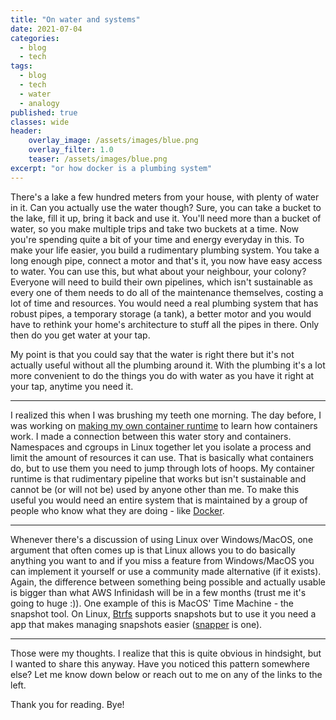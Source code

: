 ```yaml
---
title: "On water and systems"
date: 2021-07-04
categories:
  - blog
  - tech
tags:
  - blog
  - tech
  - water
  - analogy
published: true
classes: wide
header:
    overlay_image: /assets/images/blue.png
    overlay_filter: 1.0
    teaser: /assets/images/blue.png
excerpt: "or how docker is a plumbing system"
---
```


There's a lake a few hundred meters from your house, with plenty of water in it. Can you actually use the water though? Sure, you can take a bucket to the lake, fill it up, bring it back and use it. You'll need more than a bucket of water, so you make multiple trips and take two buckets at a time. Now you're spending quite a bit of your time and energy everyday in this. To make your life easier, you build a rudimentary plumbing system. You take a long enough pipe, connect a motor and that's it, you now have easy access to water. You can use this, but what about your neighbour, your colony? Everyone will need to build their own pipelines, which isn't sustainable as every one of them needs to do all of the maintenance themselves, costing a lot of time and resources. You would need a real plumbing system that has robust pipes, a temporary storage (a tank), a better motor and you would have to rethink your home's architecture to stuff all the pipes in there. Only then do you get water at your tap.

My point is that you could say that the water is right there but it's not actually useful without all the plumbing around it. With the plumbing it's a lot more convenient to do the things you do with water as you have it right at your tap, anytime you need it.


---

I realized this when I was brushing my teeth one morning. The day before, I was working on [making my own container runtime](https://github.com/Samyak2/guntainer) to learn how containers work. I made a connection between this water story and containers.
Namespaces and cgroups in Linux together let you isolate a process and limit the amount of resources it can use. That is basically what containers do, but to use them you need to jump through lots of hoops. My container runtime is that rudimentary pipeline that works but isn't sustainable and cannot be (or will not be) used by anyone other than me. To make this useful you would need an entire system that is maintained by a group of people who know what they are doing - like [Docker](https://www.docker.com/).

---

Whenever there's a discussion of using Linux over Windows/MacOS, one argument that often comes up is that Linux allows you to do basically anything you want to and if you miss a feature from Windows/MacOS you can implement it yourself or use a community made alternative (if it exists). Again, the difference between something being possible and actually usable is bigger than what AWS Infinidash will be in a few months (trust me it's going to huge :)).
One example of this is MacOS' Time Machine - the snapshot tool. On Linux, [Btrfs](https://btrfs.wiki.kernel.org/index.php/Main_Page) supports snapshots but to use it you need a app that makes managing snapshots easier ([snapper](http://snapper.io/) is one).

---

Those were my thoughts. I realize that this is quite obvious in hindsight, but I wanted to share this anyway. Have you noticed this pattern somewhere else? Let me know down below or reach out to me on any of the links to the left.

Thank you for reading. Bye!
